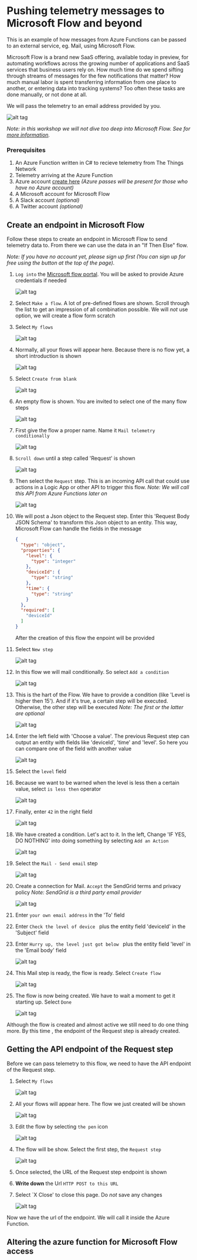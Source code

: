 # Pushing telemetry messages to Microsoft Flow and beyond

This is an example of how messages from Azure Functions can be passed to an external service, eg. Mail, using Microsoft Flow. 

Microsoft Flow is a brand new SaaS offering, available today in preview, for automating workflows across the growing number of applications and SaaS services that business users rely on. How much time do we spend sifting through streams of messages for the few notifications that matter? How much manual labor is spent transferring information from one place to another, or entering data into tracking systems? Too often these tasks are done manually, or not done at all.

We will pass the telemetry to an email address provided by you.

![alt tag](img/arch/flow-overview.png)

*Note: in this workshop we will not dive too deep into Microsoft Flow. See for [more information](https://flow.microsoft.com/).*

### Prerequisites

1. An Azure Function written in C# to recieve telemetry from The Things Network
2. Telemetry arriving at the Azure Function
3. Azure account [create here](https://azure.microsoft.com/en-us/free/) _(Azure passes will be present for those who have no Azure account)_
4. A Microsoft account for Microsoft Flow
5. A Slack account _(optional)_
6. A Twitter account _(optional)_

## Create an endpoint in Microsoft Flow

Follow these steps to create an endpoint in Microsoft Flow to send telemetry data to. From there we can use the data in an "If Then Else" flow.

*Note: If you have no account yet, please sign up first (You can sign up for free using the button at the top of the page).*

1. `Log into` the [Microsoft flow portal](https://flow.microsoft.com/). You will be asked to provide Azure credentials if needed

    ![alt tag](img/flow-introduction.png)

2. Select `Make a flow`. A lot of pre-defined flows are shown. Scroll through the list to get an impression of all combination possible. We will *not* use option, we will create a flow form scratch
3. Select `My flows`

    ![alt tag](img/flow-portal-my-flows.png)

4. Normally, all your flows will appear here. Because there is no flow yet, a short introduction is shown

    ![alt tag](img/flow-my-flows-create.png)

5. Select `Create from blank` 

    ![alt tag](img/flow-portal-create-from-blank.png)

6. An empty flow is shown. You are invited to select one of the many flow steps

    ![alt tag](img/flow-input-more.png)

7. First give the flow a proper name. Name it `Mail telemetry conditionally`

    ![alt tag](img/flow-input-more-with-name.png)

8. `Scroll down` until a step called 'Request' is shown

    ![alt tag](img/flow-request-step-init.png)

9. Then select the `Request` step. This is an incoming API call that could use actions in a Logic App or other API to trigger this flow. *Note: We will call this API from Azure Functions later on*

    ![alt tag](img/flow-input-request2.png)

10. We will post a Json object to the Request step. Enter this 'Request Body JSON Schema' to transform this Json object to an entity. This way, Microsoft Flow can handle the fields in the message

    ```json
    {
      "type": "object",
      "properties": {
        "level": {
          "type": "integer"
        },
        "deviceId": {
          "type": "string"
        },
        "time": {
          "type": "string"
        }
      },
      "required": [
        "deviceId"
      ]
    }
    ```

    After the creation of this flow the enpoint will be provided
11. Select `New step`

    ![alt tag](img/flow-portal-new-step.png)

12. In this flow we will mail conditionally. So select `Add a condition`

    ![alt tag](img/flow-portal-add-a-condition.png)

13. This is the hart of the Flow. We have to provide a condition (like 'Level is higher then 15'). And if it's true, a certain step will be executed. Otherwise, the other step will be executed *Note: The first or the latter are optional*

    ![alt tag](img/flow-portal-condition-init.png)

14. Enter the left field with 'Choose a value'. The previous Request step can output an entity with fields like 'deviceId', 'time' and 'level'. So here you can compare one of the field with another value

    ![alt tag](img/flow-portal-condition-fields.png)

15. Select the `level` field
16. Because we want to be warned when the level is less then a certain value, select `is less then` operator

    ![alt tag](img/flow-portal-condition-less-then.png)

17. Finally, enter `42` in the right field

    ![alt tag](img/flow-portal-condition-less-then-42.png)

18. We have created a condition. Let's act to it. In the left, Change 'IF YES, DO NOTHING' into doing something by selecting `Add an Action`

    ![alt tag](img/flow-condition-true-add-action.png)

19. Select the `Mail - Send email` step

    ![alt tag](img/flow-condition-true-add-mail.png)

20. Create a connection for Mail. `Accept` the SendGrid terms and privacy policy *Note: SendGrid is a third party email provider*

    ![alt tag](img/flow-condition-true-mail-step.png)

21. Enter `your own email address` in the 'To' field 
22. Enter `Check the level of device ` plus the entity field 'deviceId' in the 'Subject' field 
23. Enter `Hurry up, the level just got below ` plus the entity field 'level' in the 'Email body' field 

    ![alt tag](img/flow-condition-true-mail-step-filled-in.png)

24. This Mail step is ready, the flow is ready. Select `Create flow`

    ![alt tag](img/flow-portal-create-flow.png)

25. The flow is now being created. We have to wait a moment to get it starting up. Select `Done`

    ![alt tag](img/flow-portal-flow-creation-done.png)

Although the flow is created and almost active we still need to do one thing more. By this time , the endpoint of the Request step is already created. 

## Getting the API endpoint of the Request step

Before we can pass telemetry to this flow, we need to have the API endpoint of the Request step.

1. Select `My flows`

    ![alt tag](img/flow-portal-my-flows.png)

2. All your flows will appear here. The flow we just created will be shown

    ![alt tag](img/flow-my-flows-list.png)

3. Edit the flow by selecting `the pen` icon

    ![alt tag](img/flow-my-flows-list-flow-edit.png)

4. The flow will be show. Select the first step, the `Request step`

    ![alt tag](img/flow-request-step-url.png)

5. Once selected, the URL of the Request step endpoint is shown
6. **Write down** the Url `HTTP POST to this URL`
7. Select `X Close' to close this page. Do *not* save any changes

    ![alt tag](img/flow-portal-close.png)

Now we have the url of the endpoint. We will call it inside the Azure Function.

## Altering the azure function for Microsoft Flow access












